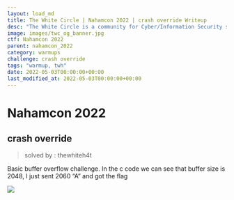 ```yaml
---
layout: load_md
title: The White Circle | Nahamcon 2022 | crash override Writeup
desc: "The White Circle is a community for Cyber/Information Security students, enthusiasts and professionals. You can discuss anything related to Security, share your knowledge with others, get help when you need it and proceed further in your journey with amazing people from all over the world."
image: images/twc_og_banner.jpg
ctf: Nahamcon 2022
parent: nahamcon_2022
category: warmups
challenge: crash override
tags: "warmup, twh"
date: 2022-05-03T00:00:00+00:00
last_modified_at: 2022-05-03T00:00:00+00:00
---
```


<h1 class="heading card-title white-text">Nahamcon 2022</h1>

## crash override
> solved by : thewhiteh4t

Basic buffer overflow challenge. In the c code we can see that buffer size is 2048, I just sent 2060 “A” and got the flag

![](https://i.imgur.com/PbQlZfr.png)

